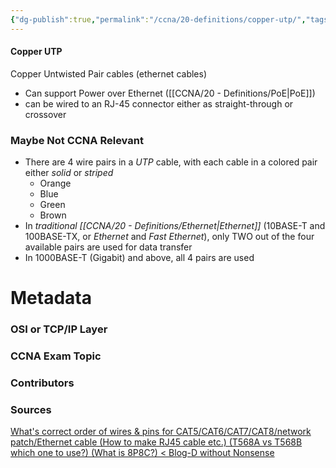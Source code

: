 ```yaml
---
{"dg-publish":true,"permalink":"/ccna/20-definitions/copper-utp/","tags":["defs_ccna"]}
---
```


#### Copper UTP
Copper Untwisted Pair cables (ethernet cables)
- Can support Power over Ethernet ([[CCNA/20 - Definitions/PoE\|PoE]])
- can be wired to an RJ-45 connector either as straight-through or crossover

### Maybe Not CCNA Relevant
- There are 4 wire pairs in a *UTP* cable, with each cable in a colored pair either *solid* or *striped*
	- Orange
	- Blue
	- Green
	- Brown
- In *traditional [[CCNA/20 - Definitions/Ethernet\|Ethernet]]* (10BASE-T and 100BASE-TX, or *Ethernet* and *Fast Ethernet*), only TWO out of the four available pairs are used for data transfer
- In 1000BASE-T (Gigabit) and above, all 4 pairs are used


# Metadata
### OSI or TCP/IP Layer

### CCNA Exam Topic

### Contributors

### Sources
[What's correct order of wires & pins for CAT5/CAT6/CAT7/CAT8/network patch/Ethernet cable (How to make RJ45 cable etc.) (T568A vs T568B which one to use?) (What is 8P8C?) < Blog-D without Nonsense](https://dannyda.com/2021/11/05/whats-correct-order-of-wires-pins-for-cat5-cat6-cat7-cat8-network-patch-ethernet-cable-how-to-make-rj45-cable-etc/)
